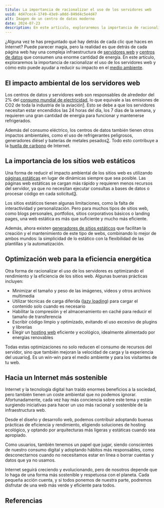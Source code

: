 ```yaml
---
titulo: La importancia de racionalizar el uso de los servidores web
uuid: 4d47cec4-1749-43e9-a0dd-849d4c5e4d47
alt: Imagen de un centro de datos moderno
date: 2024-07-23
description: En este artículo, exploraremos la importancia de racionalizar el uso de los servidores web y cómo esto puede ayudar a reducir su impacto en el medio ambiente
---
```


¿Alguna vez te has preguntado qué hay detrás de cada clic que haces en Internet? Puede parecer magia, pero la realidad es que detrás de cada página web hay una compleja infraestructura de [servidores web](https://es.wikipedia.org/wiki/Servidor_web) y [centros de datos](https://es.wikipedia.org/wiki/Centro_de_procesamiento_de_datos) que consumen una enorme cantidad de energía. En este artículo, exploraremos la importancia de racionalizar el uso de los servidores web y cómo esto puede ayudar a reducir su impacto en el [medio ambiente](https://es.wikipedia.org/wiki/Medio_ambiente).

## El impacto ambiental de los servidores web

Los centros de datos y servidores web son responsables de alrededor del 2% del [consumo mundial de electricidad](https://www.nature.com/articles/d41586-018-06610-y), lo que equivale a las emisiones de CO2 de toda la industria de la aviación[1]. Esto se debe a que los servidores necesitan estar encendidos las 24 horas del día, los 7 días de la semana, y requieren una gran cantidad de energía para funcionar y mantenerse refrigerados.

Además del consumo eléctrico, los centros de datos también tienen otros impactos ambientales, como el uso de refrigerantes peligrosos, generadores diésel y baterías de metales pesados[2]. Todo esto contribuye a la [huella de carbono](https://es.wikipedia.org/wiki/Huella_de_carbono) de Internet.

## La importancia de los sitios web estáticos

Una forma de reducir el impacto ambiental de los sitios web es utilizando [páginas estáticas](https://es.wikipedia.org/wiki/P%C3%A1gina_web_est%C3%A1tica) en lugar de dinámicas siempre que sea posible. Las páginas web estáticas se cargan más rápido y requieren menos recursos del servidor, ya que no necesitan ejecutar consultas a bases de datos o procesar código en cada solicitud[3].

Los sitios estáticos tienen algunas limitaciones, como la falta de interactividad y personalización. Pero para muchos tipos de sitios web, como blogs personales, portfolios, sitios corporativos básicos o landing pages, una web estática es más que suficiente y mucho más eficiente.

Además, ahora existen [generadores de sitios estáticos](https://jamstack.org/generators/) que facilitan la creación y el mantenimiento de este tipo de webs, combinando lo mejor de ambos mundos: la simplicidad de lo estático con la flexibilidad de las plantillas y la automatización.

## Optimización web para la eficiencia energética

Otra forma de racionalizar el uso de los servidores es optimizando el rendimiento y la eficiencia de los sitios web. Algunas buenas prácticas incluyen:

- Minimizar el tamaño y peso de las imágenes, videos y otros archivos multimedia
- Utilizar técnicas de carga diferida ([lazy loading](https://es.wikipedia.org/wiki/Lazy_loading)) para cargar el contenido solo cuando es necesario
- Habilitar la compresión y el almacenamiento en caché para reducir el tamaño de transferencia
- Escribir código limpio y optimizado, evitando el uso excesivo de plugins y librerías
- Elegir un [hosting web](https://es.wikipedia.org/wiki/Alojamiento_web) eficiente y ecológico, idealmente alimentado por energías renovables

Todas estas optimizaciones no solo reducen el consumo de recursos del servidor, sino que también mejoran la velocidad de carga y la experiencia del usuario[4]. Es un win-win para el medio ambiente y para los visitantes de tu web.

## Hacia un Internet más sostenible

Internet y la tecnología digital han traído enormes beneficios a la sociedad, pero también tienen un coste ambiental que no podemos ignorar. Afortunadamente, cada vez hay más conciencia sobre este tema y están surgiendo iniciativas para hacer un uso más racional y sostenible de la infraestructura web.

Desde el diseño y desarrollo web, podemos contribuir adoptando buenas prácticas de eficiencia y rendimiento, eligiendo soluciones de hosting ecológico, y optando por arquitecturas más ligeras y estáticas cuando sea apropiado.

Como usuarios, también tenemos un papel que jugar, siendo conscientes de nuestro consumo digital y adoptando hábitos más responsables, como desconectarnos cuando no necesitamos estar en línea o borrar cuentas y datos que ya no usamos.

Internet seguirá creciendo y evolucionando, pero de nosotros depende que lo haga de una forma más sostenible y respetuosa con el planeta. Cada pequeña acción cuenta, y si todos ponemos de nuestra parte, podremos disfrutar de una web más verde y eficiente para todos.

## Referencias

[1]: https://www.nature.com/articles/d41586-018-06610-y
[2]: https://www.sciencedirect.com/science/article/abs/pii/S1364032117309413
[3]: https://www.smashingmagazine.com/2015/11/modern-static-website-generators-next-big-thing/
[4]: https://web.dev/fast/
